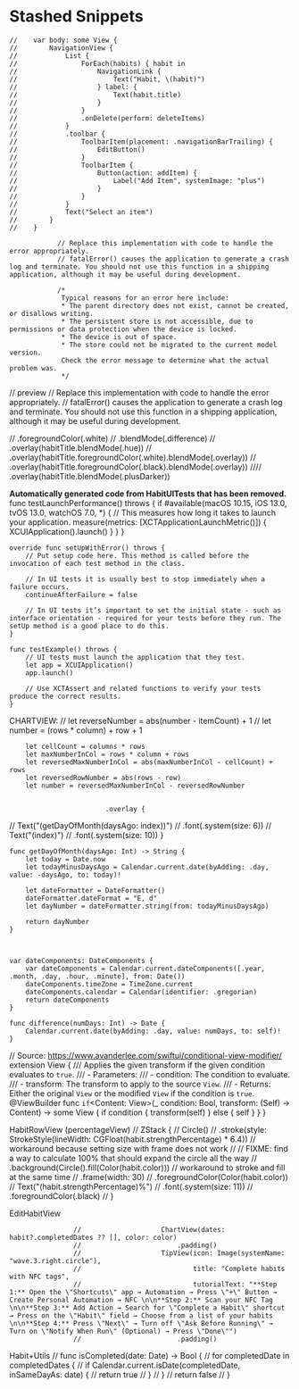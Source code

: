 #  Stashed Snippets

    //    var body: some View {
    //        NavigationView {
    //            List {
    //                ForEach(habits) { habit in
    //                    NavigationLink {
    //                        Text("Habit, \(habit)")
    //                    } label: {
    //                        Text(habit.title)
    //                    }
    //                }
    //                .onDelete(perform: deleteItems)
    //            }
    //            .toolbar {
    //                ToolbarItem(placement: .navigationBarTrailing) {
    //                    EditButton()
    //                }
    //                ToolbarItem {
    //                    Button(action: addItem) {
    //                        Label("Add Item", systemImage: "plus")
    //                    }
    //                }
    //            }
    //            Text("Select an item")
    //        }
    //    }

                // Replace this implementation with code to handle the error appropriately.
                // fatalError() causes the application to generate a crash log and terminate. You should not use this function in a shipping application, although it may be useful during development.

                /*
                 Typical reasons for an error here include:
                 * The parent directory does not exist, cannot be created, or disallows writing.
                 * The persistent store is not accessible, due to permissions or data protection when the device is locked.
                 * The device is out of space.
                 * The store could not be migrated to the current model version.
                 Check the error message to determine what the actual problem was.
                 */

// preview
// Replace this implementation with code to handle the error appropriately.
// fatalError() causes the application to generate a crash log and terminate. You should not use this function in a shipping application, although it may be useful during development.


//                                .foregroundColor(.white)
//                                .blendMode(.difference)
//                                .overlay(habitTitle.blendMode(.hue))
//                                .overlay(habitTitle.foregroundColor(.white).blendMode(.overlay))
//                                .overlay(habitTitle.foregroundColor(.black).blendMode(.overlay))
////                                .overlay(habitTitle.blendMode(.plusDarker))



**Automatically generated code from HabitUITests that has been removed.**
    func testLaunchPerformance() throws {
        if #available(macOS 10.15, iOS 13.0, tvOS 13.0, watchOS 7.0, *) {
            // This measures how long it takes to launch your application.
            measure(metrics: [XCTApplicationLaunchMetric()]) {
                XCUIApplication().launch()
            }
        }
    }

    override func setUpWithError() throws {
        // Put setup code here. This method is called before the invocation of each test method in the class.

        // In UI tests it is usually best to stop immediately when a failure occurs.
        continueAfterFailure = false

        // In UI tests it’s important to set the initial state - such as interface orientation - required for your tests before they run. The setUp method is a good place to do this.
    }

    func testExample() throws {
        // UI tests must launch the application that they test.
        let app = XCUIApplication()
        app.launch()
        
        // Use XCTAssert and related functions to verify your tests produce the correct results.
    }



CHARTVIEW:
//                                    let reverseNumber = abs(number - itemCount) + 1
//                                    let number = (rows * column) + row + 1

        let cellCount = columns * rows
        let maxNumberInCol = rows * column + rows
        let reversedMaxNumberInCol = abs(maxNumberInCol - cellCount) + rows
        let reversedRowNumber = abs(rows - row)
        let number = reversedMaxNumberInCol - reversedRowNumber


                            .overlay {
//                                Text("\(getDayOfMonth(daysAgo: index))")
//                                    .font(.system(size: 6))
//                                Text("\(index)")
//                                    .font(.system(size: 10))
                            }



    func getDayOfMonth(daysAgo: Int) -> String {
        let today = Date.now
        let todayMinusDaysAgo = Calendar.current.date(byAdding: .day, value: -daysAgo, to: today)!
        
        let dateFormatter = DateFormatter()
        dateFormatter.dateFormat = "E, d"
        let dayNumber = dateFormatter.string(from: todayMinusDaysAgo)
        
        return dayNumber
    }


    
    var dateComponents: DateComponents {
        var dateComponents = Calendar.current.dateComponents([.year, .month, .day, .hour, .minute], from: Date())
        dateComponents.timeZone = TimeZone.current
        dateComponents.calendar = Calendar(identifier: .gregorian)
        return dateComponents
    }

    func difference(numDays: Int) -> Date {
        Calendar.current.date(byAdding: .day, value: numDays, to: self)!
    }
    

// Source: https://www.avanderlee.com/swiftui/conditional-view-modifier/
extension View {
    /// Applies the given transform if the given condition evaluates to `true`.
    /// - Parameters:
    ///   - condition: The condition to evaluate.
    ///   - transform: The transform to apply to the source `View`.
    /// - Returns: Either the original `View` or the modified `View` if the condition is `true`.
    @ViewBuilder func `if`<Content: View>(_ condition: Bool, transform: (Self) -> Content) -> some View {
        if condition {
            transform(self)
        } else {
            self
        }
    }
}


HabitRowView (percentageView)
//        ZStack {
//            Circle()
//                .stroke(style: StrokeStyle(lineWidth: CGFloat(habit.strengthPercentage) * 6.4)) // workaround because setting size with frame does not work
//                // FIXME: find a way to calculate 100% that should expand the circle all the way
//                .background(Circle().fill(Color(habit.color))) // workaround to stroke and fill at the same time
//                .frame(width: 30)
//                .foregroundColor(Color(habit.color))
//            Text("\(habit.strengthPercentage)%")
//                .font(.system(size: 11))
//                .foregroundColor(.black)
//        }


EditHabitView

                    //                    ChartView(dates: habit?.completedDates ?? [], color: color)
                    //                        .padding()
                    //                    TipView(icon: Image(systemName: "wave.3.right.circle"),
                    //                            title: "Complete habits with NFC tags",
                    //                            tutorialText: "**Step 1:** Open the \"Shortcuts\" app → Automation → Press \"+\" Button → Create Personal Automation → NFC \n\n**Step 2:** Scan your NFC Tag \n\n**Step 3:** Add Action → Search for \"Complete a Habit\" shortcut → Press on the \"Habit\" field → Choose from a list of your habits \n\n**Step 4:** Press \"Next\" → Turn off \"Ask Before Running\" → Turn on \"Notify When Run\" (Optional) → Press \"Done\"")
                    //                        .padding()

Habit+Utils
//    func isCompleted(date: Date) -> Bool {
//        for completedDate in completedDates {
//            if Calendar.current.isDate(completedDate, inSameDayAs: date) {
//                return true
//            }
//        }
//        return false
//    }
